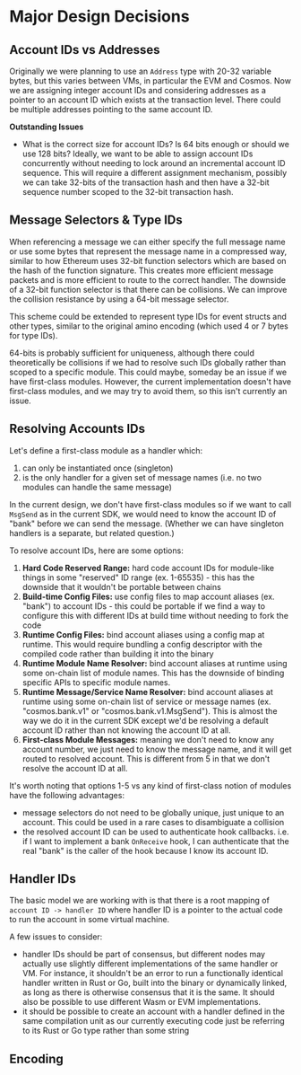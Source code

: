 # Major Design Decisions

## Account IDs vs Addresses

Originally we were planning to use an `Address` type with 20-32 variable bytes,
but this varies between VMs, in particular the EVM and Cosmos.
Now we are assigning integer account IDs and considering addresses as a pointer
to an account ID which exists at the transaction level.
There could be multiple addresses pointing to the same account ID.

**Outstanding Issues**
* What is the correct size for account IDs? Is 64 bits enough or should we use 128 bits? Ideally, we want to be able to assign account IDs concurrently without needing to lock around an incremental account ID sequence. This will require a different assignment mechanism, possibly we can take 32-bits of the transaction hash and then have a 32-bit sequence number scoped to the 32-bit transaction hash.

## Message Selectors & Type IDs

When referencing a message we can either specify the full message name or use some bytes that represent the message name in a compressed way, similar to how Ethereum uses 32-bit function selectors which are based on the hash of the function signature.
This creates more efficient message packets
and is more efficient to route to the correct handler.
The downside of a 32-bit function selector is that there can be collisions.
We can improve the collision resistance by using a 64-bit message selector.

This scheme could be extended to represent type IDs for event structs and other types,
similar to the original amino encoding (which used 4 or 7 bytes for type IDs).

64-bits is probably sufficient for uniqueness, although there could theoretically be collisions if we had to resolve such IDs globally rather than scoped to a specific module. This could maybe, someday be an issue if we have first-class modules.
However, the current implementation doesn't have first-class modules, and we may try to avoid them, so this isn't currently an issue.

## Resolving Accounts IDs

Let's define a first-class module as a handler which:
1. can only be instantiated once (singleton)
2. is the only handler for a given set of message names (i.e. no two modules can handle the same message)

In the current design, we don't have first-class modules so if we want to call `MsgSend` as in the current SDK,
we would need to know the account ID of "bank" before we can send the message. (Whether we can have singleton
handlers is a separate, but related question.)

To resolve account IDs, here are some options:
1. **Hard Code Reserved Range:** hard code account IDs for module-like things in some "reserved" ID range (ex. 1-65535) - this has the downside that it wouldn't be portable between chains
2. **Build-time Config Files:** use config files to map account aliases (ex. "bank") to account IDs - this could be portable if we find a way to configure this with different IDs at build time without needing to fork the code
3. **Runtime Config Files:** bind account aliases using a config map at runtime. This would require bundling a config descriptor with the compiled code rather than building it into the binary
4. **Runtime Module Name Resolver:** bind account aliases at runtime using some on-chain list of module names. This has the downside of binding specific APIs to specific module names.
5. **Runtime Message/Service Name Resolver:** bind account aliases at runtime using some on-chain list of service or message names (ex. "cosmos.bank.v1" or "cosmos.bank.v1.MsgSend"). This is almost the way we do it in the current SDK except we'd be resolving a default account ID rather than not knowing the account ID at all.
6. **First-class Module Messages:** meaning we don't need to know any account number, we just need to know the message name, and it will get routed to resolved account. This is different from 5 in that we don't resolve the account ID at all.

It's worth noting that options 1-5 vs any kind of first-class notion of modules have the following advantages:
* message selectors do not need to be globally unique, just unique to an account. This could be used in a rare cases to disambiguate a collision
* the resolved account ID can be used to authenticate hook callbacks. i.e. if I want to implement a bank `OnReceive` hook, I can authenticate
that the real "bank" is the caller of the hook because I know its account ID.

## Handler IDs

The basic model we are working with is that there is a root mapping of `account ID -> handler ID`
where handler ID is a pointer to the actual code to run the account in some virtual machine.

A few issues to consider:
* handler IDs should be part of consensus, but different nodes may actually use slightly different
implementations of the same handler or VM.
For instance, it shouldn't be an error to run a functionally identical handler written in Rust or Go,
built into the binary or dynamically linked, as long as there is otherwise consensus that it is the same.
It should also be possible to use different Wasm or EVM implementations.
* it should be possible to create an account with a handler defined in the same compilation unit as our currently executing code just be referring to its Rust or Go type rather than some string

## Encoding